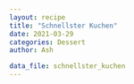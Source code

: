 ```yaml
---
layout: recipe
title: "Schnellster Kuchen"
date: 2021-03-29
categories: Dessert
author: Ash

data_file: schnellster_kuchen
---
```

